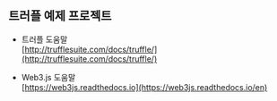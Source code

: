 ## 트러플 예제 프로젝트

* 트러플 도움말  
  [http://trufflesuite.com/docs/truffle/](http://trufflesuite.com/docs/truffle/)

* Web3.js 도움말  
  [https://web3js.readthedocs.io](https://web3js.readthedocs.io/en)
